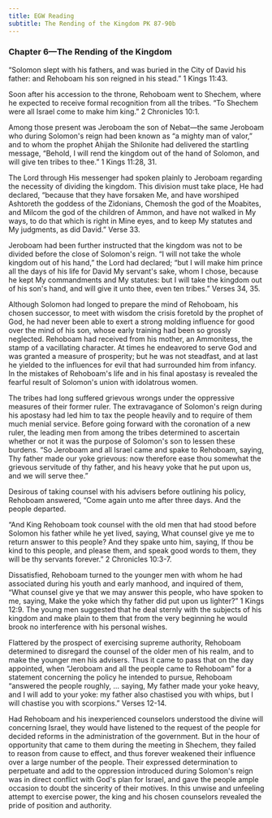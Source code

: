 ```yaml
---
title: EGW Reading
subtitle: The Rending of the Kingdom PK 87-90b
---
```


### Chapter 6—The Rending of the Kingdom

“Solomon slept with his fathers, and was buried in the City of David his father: and Rehoboam his son reigned in his stead.” 1 Kings 11:43.

Soon after his accession to the throne, Rehoboam went to Shechem, where he expected to receive formal recognition from all the tribes. “To Shechem were all Israel come to make him king.” 2 Chronicles 10:1.

Among those present was Jeroboam the son of Nebat—the same Jeroboam who during Solomon's reign had been known as “a mighty man of valor,” and to whom the prophet Ahijah the Shilonite had delivered the startling message, “Behold, I will rend the kingdom out of the hand of Solomon, and will give ten tribes to thee.” 1 Kings 11:28, 31.

The Lord through His messenger had spoken plainly to Jeroboam regarding the necessity of dividing the kingdom. This division must take place, He had declared, “because that they have forsaken Me, and have worshiped Ashtoreth the goddess of the Zidonians, Chemosh the god of the Moabites, and Milcom the god of the children of Ammon, and have not walked in My ways, to do that which is right in Mine eyes, and to keep My statutes and My judgments, as did David.” Verse 33.

Jeroboam had been further instructed that the kingdom was not to be divided before the close of Solomon's reign. “I will not take the whole kingdom out of his hand,” the Lord had declared; “but I will make him prince all the days of his life for David My servant's sake, whom I chose, because he kept My commandments and My statutes: but I will take the kingdom out of his son's hand, and will give it unto thee, even ten tribes.” Verses 34, 35.

Although Solomon had longed to prepare the mind of Rehoboam, his chosen successor, to meet with wisdom the crisis foretold by the prophet of God, he had never been able to exert a strong molding influence for good over the mind of his son, whose early training had been so grossly neglected. Rehoboam had received from his mother, an Ammonitess, the stamp of a vacillating character. At times he endeavored to serve God and was granted a measure of prosperity; but he was not steadfast, and at last he yielded to the influences for evil that had surrounded him from infancy. In the mistakes of Rehoboam's life and in his final apostasy is revealed the fearful result of Solomon's union with idolatrous women.

The tribes had long suffered grievous wrongs under the oppressive measures of their former ruler. The extravagance of Solomon's reign during his apostasy had led him to tax the people heavily and to require of them much menial service. Before going forward with the coronation of a new ruler, the leading men from among the tribes determined to ascertain whether or not it was the purpose of Solomon's son to lessen these burdens. “So Jeroboam and all Israel came and spake to Rehoboam, saying, Thy father made our yoke grievous: now therefore ease thou somewhat the grievous servitude of thy father, and his heavy yoke that he put upon us, and we will serve thee.”

Desirous of taking counsel with his advisers before outlining his policy, Rehoboam answered, “Come again unto me after three days. And the people departed.

“And King Rehoboam took counsel with the old men that had stood before Solomon his father while he yet lived, saying, What counsel give ye me to return answer to this people? And they spake unto him, saying, If thou be kind to this people, and please them, and speak good words to them, they will be thy servants forever.” 2 Chronicles 10:3-7.

Dissatisfied, Rehoboam turned to the younger men with whom he had associated during his youth and early manhood, and inquired of them, “What counsel give ye that we may answer this people, who have spoken to me, saying, Make the yoke which thy father did put upon us lighter?” 1 Kings 12:9. The young men suggested that he deal sternly with the subjects of his kingdom and make plain to them that from the very beginning he would brook no interference with his personal wishes.

Flattered by the prospect of exercising supreme authority, Rehoboam determined to disregard the counsel of the older men of his realm, and to make the younger men his advisers. Thus it came to pass that on the day appointed, when “Jeroboam and all the people came to Rehoboam” for a statement concerning the policy he intended to pursue, Rehoboam “answered the people roughly, ... saying, My father made your yoke heavy, and I will add to your yoke: my father also chastised you with whips, but I will chastise you with scorpions.” Verses 12-14.

Had Rehoboam and his inexperienced counselors understood the divine will concerning Israel, they would have listened to the request of the people for decided reforms in the administration of the government. But in the hour of opportunity that came to them during the meeting in Shechem, they failed to reason from cause to effect, and thus forever weakened their influence over a large number of the people. Their expressed determination to perpetuate and add to the oppression introduced during Solomon's reign was in direct conflict with God's plan for Israel, and gave the people ample occasion to doubt the sincerity of their motives. In this unwise and unfeeling attempt to exercise power, the king and his chosen counselors revealed the pride of position and authority.